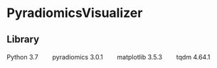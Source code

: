 # PyradiomicsVisualizer


## Library

Python 3.7　　
pyradiomics 3.0.1　　
matplotlib 3.5.3　　
tqdm 4.64.1　　
